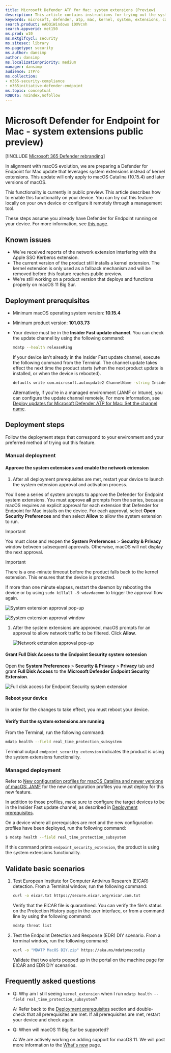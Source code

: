 ```yaml
---
title: Microsoft Defender ATP for Mac: system extensions (Preview)
description: This article contains instructions for trying out the system extensions functionality of Microsoft Defender ATP for Mac. This functionality is currently in public preview.
keywords: microsoft, defender, atp, mac, kernel, system, extensions, catalina
search.product: eADQiWindows 10XVcnh
search.appverid: met150
ms.prod: w10
ms.mktglfcycl: security
ms.sitesec: library
ms.pagetype: security
ms.author: dansimp
author: dansimp
ms.localizationpriority: medium
manager: dansimp
audience: ITPro
ms.collection: 
- m365-security-compliance 
- m365initiative-defender-endpoint 
ms.topic: conceptual
ROBOTS: noindex,nofollow
---
```



# Microsoft Defender for Endpoint for Mac - system extensions public preview)

[!INCLUDE [Microsoft 365 Defender rebranding](../../includes/microsoft-defender.md)]

In alignment with macOS evolution, we are preparing a Defender for Endpoint for Mac update that leverages system extensions instead of kernel extensions. This update will only apply to macOS Catalina (10.15.4) and later versions of macOS.

This functionality is currently in public preview. This article describes how to enable this functionality on your device. You can try out this feature locally on your own device or configure it remotely through a management tool.

These steps assume you already have Defender for Endpoint running on your device. For more information, see [this page](microsoft-defender-atp-mac.md).

## Known issues

- We’ve received reports of the network extension interfering with the Apple SSO Kerberos extension.
- The current version of the product still installs a kernel extension. The kernel extension is only used as a fallback mechanism and will be removed before this feature reaches public preview.
- We're still working on a product version that deploys and functions properly on macOS 11 Big Sur.

## Deployment prerequisites

- Minimum macOS operating system version: **10.15.4**
- Minimum product version: **101.03.73**
- Your device must be in the **Insider Fast update channel**. You can check the update channel by using the following command:

  ```bash
  mdatp --health releaseRing
  ```

  If your device isn't already in the Insider Fast update channel, execute the following command from the Terminal. The channel update takes effect the next time the product starts (when the next product update is installed, or when the device is rebooted).

  ```bash
  defaults write com.microsoft.autoupdate2 ChannelName -string InsiderFast
  ```

  Alternatively, if you're in a managed environment (JAMF or Intune), you can configure the update channel remotely. For more information, see [Deploy updates for Microsoft Defender ATP for Mac: Set the channel name](mac-updates.md#set-the-channel-name).

## Deployment steps

Follow the deployment steps that correspond to your environment and your preferred method of trying out this feature.

### Manual deployment

#### Approve the system extensions and enable the network extension

1. After all deployment prerequisites are met, restart your device to launch the system extension approval and activation process.

You'll see a series of system prompts to approve the Defender for Endpoint system extensions. You must approve **all** prompts from the series, because macOS requires an explicit approval for each extension that Defender for Endpoint for Mac installs on the device.
For each approval, select **Open Security Preferences** and then select **Allow** to allow the system extension to run.

   > [!IMPORTANT]
   > You must close and reopen the **System Preferences** > **Security & Privacy** window between subsequent approvals. Otherwise, macOS will not display the next approval.

   > [!IMPORTANT]
   > There is a one-minute timeout before the product falls back to the kernel extension. This ensures that the device is protected.
   >
   > If more than one minute elapses, restart the daemon by rebooting the device or by using `sudo killall -9 wdavdaemon` to trigger the approval flow again.

   ![System extension approval pop-up](images/mac-system-extension-approval.png)

   ![System extension approval window](images/mac-system-extension-pref.png)

1. After the system extensions are approved, macOS prompts for an approval to allow network traffic to be filtered. Click **Allow**.

   ![Network extension approval pop-up](images/mac-system-extension-filter.png)

#### Grant Full Disk Access to the Endpoint Security system extension

Open the **System Preferences** > **Security & Privacy** > **Privacy** tab and grant **Full Disk Access** to the **Microsoft Defender Endpoint Security Extension**.

![Full disk access for Endpoint Security system extension](images/mac-system-extension-fda.png)

#### Reboot your device

In order for the changes to take effect, you must reboot your device.

#### Verify that the system extensions are running

From the Terminal, run the following command:

```bash
mdatp health --field real_time_protection_subsystem
```

Terminal output `endpoint_security_extension` indicates the product is using the system extensions functionality.

### Managed deployment

Refer to [New configuration profiles for macOS Catalina and newer versions of macOS: JAMF](mac-sysext-policies.md#jamf) for the new configuration profiles you must deploy for this new feature.

In addition to those profiles, make sure to configure the target devices to be in the Insider Fast update channel, as described in [Deployment prerequisites](#deployment-prerequisites).

On a device where all prerequisites are met and the new configuration profiles have been deployed, run the following command:

```bash
$ mdatp health --field real_time_protection_subsystem
```

If this command prints `endpoint_security_extension`, the product is using the system extensions functionality.

## Validate basic scenarios

1. Test European Institute for Computer Antivirus Research (EICAR) detection. From a Terminal window, run the following command:

   ```bash
   curl -o eicar.txt https://secure.eicar.org/eicar.com.txt
   ```

   Verify that the EICAR file is quarantined. You can verify the file's status on the Protection History page in the user interface, or from a command line by using the following command:

    ```bash
    mdatp threat list
    ```

2. Test the Endpoint Detection and Response (EDR) DIY scenario. From a terminal window, run the following command:

   ```bash
   curl -o "MDATP MacOS DIY.zip" https://aka.ms/mdatpmacosdiy
   ```

   Validate that two alerts popped up in the portal on the machine page for EICAR and EDR DIY scenarios.

## Frequently asked questions

- Q: Why am I still seeing `kernel_extension` when I run `mdatp health --field real_time_protection_subsystem`?

    A: Refer back to the [Deployment prerequisites](#deployment-prerequisites) section and double-check that all prerequisites are met. If all prerequisites are met, restart your device and check again.

- Q: When will macOS 11 Big Sur be supported?

    A: We are actively working on adding support for macOS 11. We will post more information to the [What's new](mac-whatsnew.md) page.
